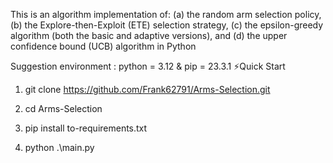 This is an algorithm implementation of:
(a) the random arm selection policy,
(b) the Explore-then-Exploit (ETE) selection strategy,
(c) the epsilon-greedy algorithm (both the basic and adaptive versions), and
(d) the upper confidence bound (UCB) algorithm in Python

Suggestion environment : python = 3.12 &  pip = 23.3.1
⚡Quick Start

1.  git clone https://github.com/Frank62791/Arms-Selection.git

2.  cd Arms-Selection

3.  pip install to-requirements.txt

4.  python .\main.py